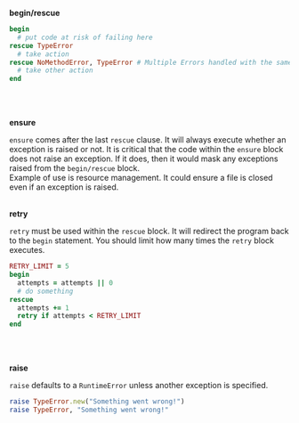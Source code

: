 **begin/rescue**

```ruby
begin
  # put code at risk of failing here
rescue TypeError
  # take action
rescue NoMethodError, TypeError # Multiple Errors handled with the same action
  # take other action
end
```
<br><br>

**ensure**

`ensure` comes after the last `rescue` clause. It will always execute whether an exception is raised or not. It is critical that the code within the `ensure` block does not raise an exception. If it does, then it would mask any exceptions raised from the `begin/rescue` block.<br>
Example of use is resource management. It could ensure a file is closed even if an exception is raised.
<br><br>

**retry**

`retry` must be used within the `rescue` block. It will redirect the program back to the `begin` statement. You should limit how many times the `retry` block executes.
```ruby
RETRY_LIMIT = 5
begin
  attempts = attempts || 0
  # do something
rescue
  attempts += 1
  retry if attempts < RETRY_LIMIT
end
```
<br><br>

**raise**

`raise` defaults to a `RuntimeError` unless another exception is specified.

```ruby
raise TypeError.new("Something went wrong!")
raise TypeError, "Something went wrong!"
```
